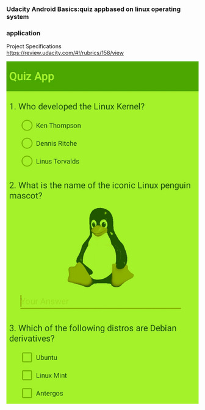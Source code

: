 ### Udacity Android Basics:quiz appbased on linux operating system
### application

Project Specifications  
https://review.udacity.com/#!/rubrics/158/view

![Screenshot 1](screenshot-1.jpg)

